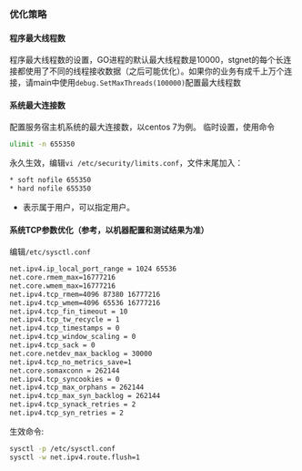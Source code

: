### 优化策略

#### 程序最大线程数
程序最大线程数的设置，GO进程的默认最大线程数是10000，stgnet的每个长连接都使用了不同的线程接收数据（之后可能优化）。如果你的业务有成千上万个连接，请main中使用`debug.SetMaxThreads(100000)`配置最大线程数

#### 系统最大连接数
配置服务宿主机系统的最大连接数，以centos 7为例。
临时设置，使用命令
```bash
ulimit -n 655350
```

永久生效，编辑`vi /etc/security/limits.conf`，文件末尾加入：

```bash
* soft nofile 655350
* hard nofile 655350
```
* 表示属于用户，可以指定用户。


#### 系统TCP参数优化（参考，以机器配置和测试结果为准）
编辑`/etc/sysctl.conf`

```bash
net.ipv4.ip_local_port_range = 1024 65536
net.core.rmem_max=16777216
net.core.wmem_max=16777216
net.ipv4.tcp_rmem=4096 87380 16777216
net.ipv4.tcp_wmem=4096 65536 16777216
net.ipv4.tcp_fin_timeout = 10
net.ipv4.tcp_tw_recycle = 1
net.ipv4.tcp_timestamps = 0
net.ipv4.tcp_window_scaling = 0
net.ipv4.tcp_sack = 0
net.core.netdev_max_backlog = 30000
net.ipv4.tcp_no_metrics_save=1
net.core.somaxconn = 262144
net.ipv4.tcp_syncookies = 0
net.ipv4.tcp_max_orphans = 262144
net.ipv4.tcp_max_syn_backlog = 262144
net.ipv4.tcp_synack_retries = 2
net.ipv4.tcp_syn_retries = 2
```

生效命令:
```bash
sysctl -p /etc/sysctl.conf
sysctl -w net.ipv4.route.flush=1
```
